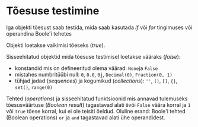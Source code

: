 # Tõesuse testimine

Iga objekti tõesust saab testida, mida saab kasutada _if_ või _for_ tingimuses või operandina Boole'i tehetes

Objekti loetakse vaikimisi tõeseks \(_true_\).

Sisseehitatud objektid mida tõesuse testimisel loetakse vääraks \(_false_\):

* konstandid mis on defineeritud olema väärad: `None`ja `False`
* mistahes numbritüübi null: `0`, `0.0`, `0j`, `Decimal(0)`, `Fraction(0, 1)`
* tühjad jadad \(_sequences_\) ja kogumikud \(_collections_\): `''`, `()`, `[]`, `{}`, `set()`, `range(0)`

Tehted \(_operations_\) ja sisseehitatud funktsioonid mis annavad tulemuseks tõesusväärtuse \(_Boolean result_\) tagastavad alati `0`või `False` väära korral ja `1` või `True` tõese korral, kui ei ole teisiti öeldud. Oluline erand: Boole'i tehted \(Boolean operations\) `or` ja `and` tagastavad alati ühe operandidest.

